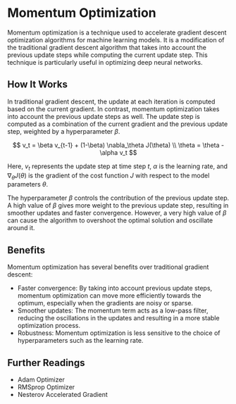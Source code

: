 # Momentum Optimization

Momentum optimization is a technique used to accelerate gradient descent optimization algorithms for machine learning models. It is a modification of the traditional gradient descent algorithm that takes into account the previous update steps while computing the current update step. This technique is particularly useful in optimizing deep neural networks.

## How It Works

In traditional gradient descent, the update at each iteration is computed based on the current gradient. In contrast, momentum optimization takes into account the previous update steps as well. The update step is computed as a combination of the current gradient and the previous update step, weighted by a hyperparameter $\beta$.

$$
v_t = \beta v_{t-1} + (1-\beta) \nabla_\theta J(\theta) \\
\theta = \theta - \alpha v_t
$$

Here, $v_t$ represents the update step at time step $t$, $\alpha$ is the learning rate, and $\nabla_\theta J(\theta)$ is the gradient of the cost function $J$ with respect to the model parameters $\theta$.

The hyperparameter $\beta$ controls the contribution of the previous update step. A high value of $\beta$ gives more weight to the previous update step, resulting in smoother updates and faster convergence. However, a very high value of $\beta$ can cause the algorithm to overshoot the optimal solution and oscillate around it.

## Benefits

Momentum optimization has several benefits over traditional gradient descent:

- Faster convergence: By taking into account previous update steps, momentum optimization can move more efficiently towards the optimum, especially when the gradients are noisy or sparse.
- Smoother updates: The momentum term acts as a low-pass filter, reducing the oscillations in the updates and resulting in a more stable optimization process.
- Robustness: Momentum optimization is less sensitive to the choice of hyperparameters such as the learning rate.

## Further Readings

- Adam Optimizer
- RMSprop Optimizer
- Nesterov Accelerated Gradient
